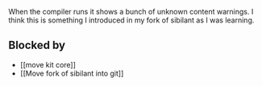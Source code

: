 When the compiler runs it shows a bunch of unknown content warnings. I think this is something I introduced in my fork of sibilant as I was learning.


## Blocked by

- [[move kit core]]
- [[Move fork of sibilant into git]]
